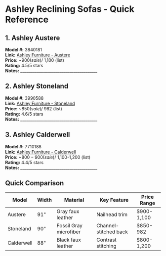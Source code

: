 # Ashley Reclining Sofas - Quick Reference

## 1. Ashley Austere
**Model #:** 3840181  
**Link:** [Ashley Furniture - Austere](https://www.ashleyfurniture.com/p/austere_reclining_sofa/3840181.html)  
**Price:** ~$900 (sale) / ~$1,100 (list)  
**Rating:** 4.5/5 stars  
**Notes:** _______________________________________

## 2. Ashley Stoneland
**Model #:** 3990588  
**Link:** [Ashley Furniture - Stoneland](https://www.ashleyfurniture.com/p/stoneland_reclining_sofa/3990588.html)  
**Price:** ~$850 (sale) / ~$982 (list)  
**Rating:** 4.6/5 stars  
**Notes:** _______________________________________

## 3. Ashley Calderwell
**Model #:** 7710188  
**Link:** [Ashley Furniture - Calderwell](https://www.ashleyfurniture.com/p/calderwell_manual_reclining_sofa/7710188.html)  
**Price:** ~$800-900 (sale) / ~$1,100-1,200 (list)  
**Rating:** 4.4/5 stars  
**Notes:** _______________________________________

## Quick Comparison
| Model | Width | Material | Key Feature | Price Range |
|-------|-------|----------|-------------|-------------|
| Austere | 91" | Gray faux leather | Nailhead trim | $900-1,100 |
| Stoneland | 90" | Fossil Gray microfiber | Channel-stitched back | $850-982 |
| Calderwell | 88" | Black faux leather | Contrast stitching | $800-1,200 |
